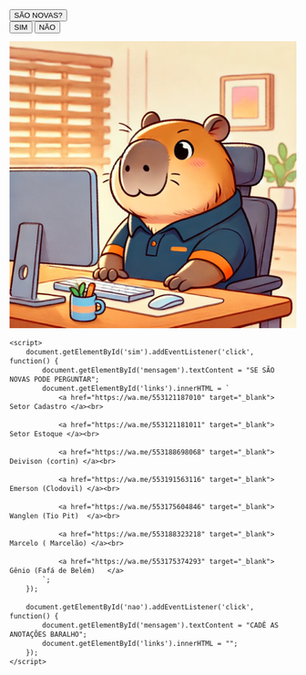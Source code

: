 <!DOCTYPE html>
<html lang="pt-BR">
<head>
    <meta charset="UTF-8">
    <meta name="viewport" content="width=device-width, initial-scale=1.0">
    <title>Meu Site</title>
    <link rel="stylesheet" href="styles2.css">
</head>
<body>
    <div class="container">
        <button id="main-button">SÃO NOVAS?</button>
        <div class="options">
            <button id="sim">SIM</button>
            <button id="nao">NÃO</button>
        </div>
        <p id="mensagem"></p>
        <div id="links"></div>
       </div>
       </footer>
             <img src="cap1.PNG" alt="" ID="CAP1.PNG"
       </footer>

    <script>
        document.getElementById('sim').addEventListener('click', function() {
            document.getElementById('mensagem').textContent = "SE SÃO NOVAS PODE PERGUNTAR";
            document.getElementById('links').innerHTML = `
                <a href="https://wa.me/553121187010" target="_blank">  Setor Cadastro </a><br>

                <a href="https://wa.me/553121181011" target="_blank">  Setor Estoque </a><br>

                <a href="https://wa.me/553188698068" target="_blank">  Deivison (cortin) </a><br>

                <a href="https://wa.me/553191563116" target="_blank">  Emerson (Clodovil) </a><br>

                <a href="https://wa.me/553175604846" target="_blank">  Wanglen (Tio Pit)  </a><br>

                <a href="https://wa.me/553188323218" target="_blank">  Marcelo ( Marcelão) </a><br>

                <a href="https://wa.me/553175374293" target="_blank">  Gênio (Fafá de Belém)   </a>
            `;
        });

        document.getElementById('nao').addEventListener('click', function() {
            document.getElementById('mensagem').textContent = "CADÊ AS ANOTAÇÕES BARALHO";
            document.getElementById('links').innerHTML = "";
        });
    </script>
</body>
</html>
